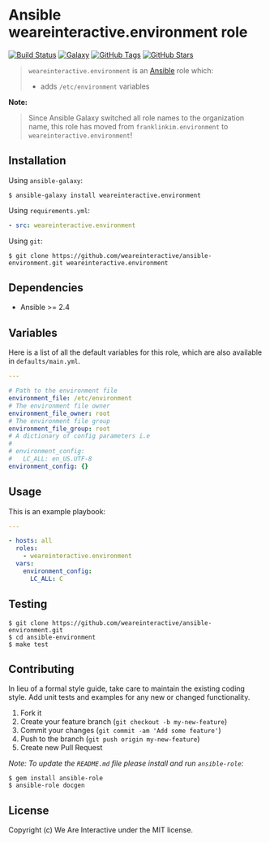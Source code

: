 # Ansible weareinteractive.environment role

[![Build Status](https://img.shields.io/travis/weareinteractive/ansible-environment.svg)](https://travis-ci.org/weareinteractive/ansible-environment)
[![Galaxy](http://img.shields.io/badge/galaxy-weareinteractive.environment-blue.svg)](https://galaxy.ansible.com/weareinteractive/environment)
[![GitHub Tags](https://img.shields.io/github/tag/weareinteractive/ansible-environment.svg)](https://github.com/weareinteractive/ansible-environment)
[![GitHub Stars](https://img.shields.io/github/stars/weareinteractive/ansible-environment.svg)](https://github.com/weareinteractive/ansible-environment)

> `weareinteractive.environment` is an [Ansible](http://www.ansible.com) role which:
>
> * adds `/etc/environment` variables

**Note:**

> Since Ansible Galaxy switched all role names to the organization name, this role has moved from `franklinkim.environment` to `weareinteractive.environment`!

## Installation

Using `ansible-galaxy`:

```shell
$ ansible-galaxy install weareinteractive.environment
```

Using `requirements.yml`:

```yaml
- src: weareinteractive.environment
```

Using `git`:

```shell
$ git clone https://github.com/weareinteractive/ansible-environment.git weareinteractive.environment
```

## Dependencies

* Ansible >= 2.4

## Variables

Here is a list of all the default variables for this role, which are also available in `defaults/main.yml`.

```yaml
---

# Path to the environment file
environment_file: /etc/environment
# The environment file owner
environment_file_owner: root
# The environment file group
environment_file_group: root
# A dictionary of config parameters i.e
#
# environment_config:
#   LC_ALL: en_US.UTF-8
environment_config: {}

```


## Usage

This is an example playbook:

```yaml
---

- hosts: all
  roles:
    - weareinteractive.environment
  vars:
    environment_config:
      LC_ALL: C

```


## Testing

```shell
$ git clone https://github.com/weareinteractive/ansible-environment.git
$ cd ansible-environment
$ make test
```

## Contributing
In lieu of a formal style guide, take care to maintain the existing coding style. Add unit tests and examples for any new or changed functionality.

1. Fork it
2. Create your feature branch (`git checkout -b my-new-feature`)
3. Commit your changes (`git commit -am 'Add some feature'`)
4. Push to the branch (`git push origin my-new-feature`)
5. Create new Pull Request

*Note: To update the `README.md` file please install and run `ansible-role`:*

```shell
$ gem install ansible-role
$ ansible-role docgen
```

## License
Copyright (c) We Are Interactive under the MIT license.
